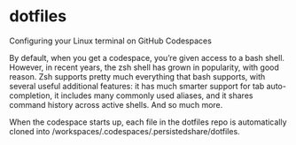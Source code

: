 # dotfiles
Configuring your Linux terminal on GitHub Codespaces

By default, when you get a codespace, you’re given access to a bash shell. However, in recent years, the zsh shell has grown in popularity, with good reason. Zsh supports pretty much everything that bash supports, with several useful additional features: it has much smarter support for tab auto-completion, it includes many commonly used aliases, and it shares command history across active shells. And so much more. 

When the codespace starts up, each file in the dotfiles repo is automatically cloned into /workspaces/.codespaces/.persistedshare/dotfiles. 
